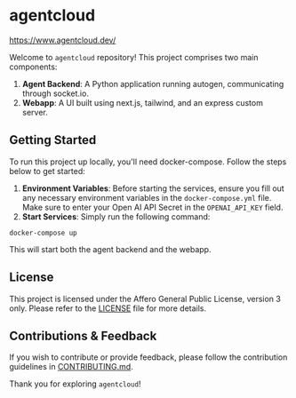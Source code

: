 # agentcloud

https://www.agentcloud.dev/

Welcome to `agentcloud` repository! This project comprises two main components: 

1. **Agent Backend**: A Python application running autogen, communicating through socket.io.
2. **Webapp**: A UI built using next.js, tailwind, and an express custom server.

## Getting Started

To run this project up locally, you'll need docker-compose. Follow the steps below to get started:

1. **Environment Variables**: Before starting the services, ensure you fill out any necessary environment variables in the `docker-compose.yml` file. Make sure to enter your Open AI API  Secret in the `OPENAI_API_KEY` field.
2. **Start Services**: Simply run the following command:

```
docker-compose up
```
This will start both the agent backend and the webapp.

## License

This project is licensed under the Affero General Public License, version 3 only. Please refer to the [LICENSE](LICENSE) file for more details.

## Contributions & Feedback

If you wish to contribute or provide feedback, please follow the contribution guidelines in [CONTRIBUTING.md](CONTRIBUTING.md).

Thank you for exploring `agentcloud`!

